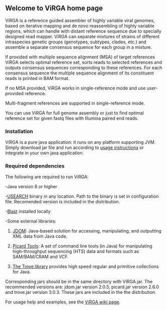 ## Welcome to ViRGA home page

ViRGA is a reference guided assembler of highly variable viral genomes, based on iterative mapping and de novo reassembling of highly variable regions, which can handle with distant reference sequence due to specially designed read mapper. ViRGA can separate mixtures of strains of different intraspecies genetic groups (genotypes, subtypes, clades, etc.) and assemble a separate consensus sequence for each group in a mixture.

If provided with multiple sequence alignment (MSA) of target references ViRGA selects optimal reference set, sorts reads to selected references and outputs consensus sequences corresponding to these references. For each consensus sequence the multiple sequence alignment of its constituent reads is printed in BAM format.

If no MSA provided, ViRGA works in single-reference mode and use user-provided reference.

Multi-fragment references are supported in single-reference mode.

You can use ViRGA for full genome assembly or just to find optimal reference set for given fastq files with Illumina paired end reads.

### Installation

ViRGA is a pure java application: it runs on any platform supporting JVM. Simply download jar file and run according to [usage instructions](https://github.com/gFedonin/ViRGA/wiki) or integrate in your own java application.


### Required dependencies

The following are required to run ViRGA:

-Java version 8 or higher

-[USEARCH](http://www.drive5.com/usearch/) binary in any location. Path to the binary is set in configuration file. Recomended version is included in the distribution.

-[Blast](https://blast.ncbi.nlm.nih.gov/Blast.cgi?PAGE_TYPE=BlastDocs&DOC_TYPE=Download) installed locally

-Some external libraries:

  1. [JDOM](http://www.jdom.org/): Java-based solution for accessing, manipulating, and outputting XML data from Java code.
  
  2. [Picard Tools](https://broadinstitute.github.io/picard/): A set of command line tools (in Java) for manipulating high-throughput sequencing (HTS) data and formats such as SAM/BAM/CRAM and VCF.
  
  3. [The Trove library](http://trove.starlight-systems.com/) provides high speed regular and primitive collections for Java.

Corresponding jars should be in the same directory with ViRGA.jar. The recommended versions are: jdom.jar version 2.0.5, picard.jar version 2.6.0 and trove.jar version 3.0.3. These jars are included in the the distribution.

For usage help and examples, see the [ViRGA wiki page](https://github.com/gFedonin/ViRGA/wiki).
